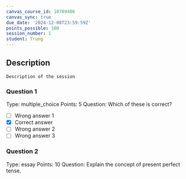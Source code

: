 ```yaml
---
canvas_course_id: 10789406
canvas_sync: true
due_date: '2024-12-08T23:59:59Z'
points_possible: 100
session_number: 1
student: Trung
---
```

## Description
    Description of the session

### Question 1
Type: multiple_choice
Points: 5
Question: Which of these is correct?
- [ ] Wrong answer 1
- [x] Correct answer
- [ ] Wrong answer 2
- [ ] Wrong answer 3

### Question 2
Type: essay
Points: 10
Question: Explain the concept of present perfect tense.